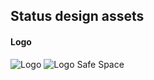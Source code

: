 ## Status design assets

#### Logo

![Logo](https://github.com/status-im/design-guides/blob/master/logo%402x.png "Logo")
![Logo Safe Space](https://github.com/status-im/design-guides/blob/master/safaspace%402x.png "Logo")
